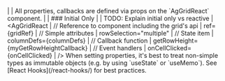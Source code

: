 <framework-specific-section frameworks="react">
|
| All properties, callbacks are defined via props on the `AgGridReact` component.
|
| ### Initial Only 
|
| TODO: Explain initial only vs reactive
</framework-specific-section>

<framework-specific-section frameworks="react">
<snippet transform={false} language="jsx">
| &lt;AgGridReact
|    // Reference to component including the grid's api
|    ref={gridRef}
|    // Simple attributes
|    rowSelection="multiple"
|    // State item
|    columnDefs={columnDefs}
|    // Callback function
|    getRowHeight={myGetRowHeightCallback}
|    // Event handlers
|    onCellClicked={onCellClicked}
| />
</snippet>
</framework-specific-section>

<framework-specific-section frameworks="react">
 <warning>
 When setting properties, it's best to treat non-simple types as immutable objects (e.g. by using `useState` or `useMemo`). See [React Hooks](/react-hooks/) for best practices.
 </warning>
</framework-specific-section>